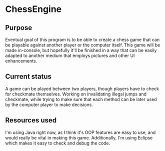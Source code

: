 # ChessEngine

## Purpose
  Eventual goal of this program is to be able to create a chess game that can be playable against another player or the computer itself.
  This game will be made in-console, but hopefully it'll be finished in a way that can be easily adapted to another medium that employs pictures and other UI enhancements.
  
## Current status
  A game can be played between two players, though players have to check for checkmate themselves. Working on invalidating illegal jumps and checkmate, while trying to make sure that each method can be later used by the computer player to make decisions.
  
## Resources used
  I'm using Java right now, as I think it's OOP features are easy to use, and would really be vital in making this game.
  Additionally, I'm using Eclipse which makes it easy to check and debug the code.
